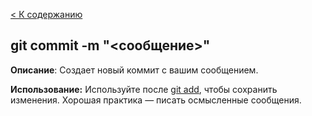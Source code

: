[< К содержанию](./readme.md)

## git commit -m "<сообщение>"

**Описание**: Создает новый коммит с вашим сообщением.

**Использование:** Используйте после [git add](./add.md), чтобы сохранить изменения. Хорошая практика — писать осмысленные сообщения.